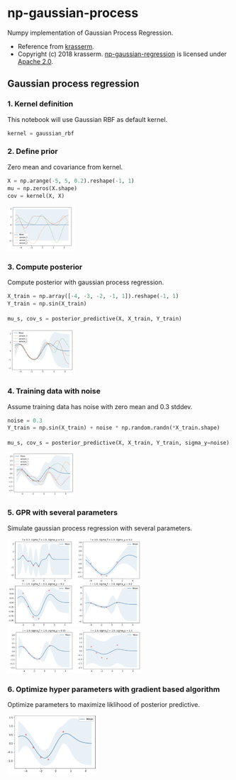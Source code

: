 # np-gaussian-process
Numpy implementation of Gaussian Process Regression.

- Reference from [krasserm](http://krasserm.github.io/2018/03/19/gaussian-processes/).
- Copyright (c) 2018 krasserm. [np-gaussian-regression](https://github.com/revsic/np-gaussian-process) is licensed under [Apache 2.0](./LICENSE).

## Gaussian process regression

### 1. Kernel definition

This notebook will use Gaussian RBF as default kernel.

```python
kernel = gaussian_rbf
```

### 2. Define prior

Zero mean and covariance from kernel.

```python
X = np.arange(-5, 5, 0.2).reshape(-1, 1)
mu = np.zeros(X.shape)
cov = kernel(X, X)
```

<img src="res/prior.png" width="30%">

### 3. Compute posterior

Compute posterior with gaussian process regression.

```python
X_train = np.array([-4, -3, -2, -1, 1]).reshape(-1, 1)
Y_train = np.sin(X_train)

mu_s, cov_s = posterior_predictive(X, X_train, Y_train)
```

<img src="res/posterior.png" width="30%">

### 4. Training data with noise

Assume training data has noise with zero mean and 0.3 stddev.

```python
noise = 0.3
Y_train = np.sin(X_train) + noise * np.random.randn(*X_train.shape)

mu_s, cov_s = posterior_predictive(X, X_train, Y_train, sigma_y=noise)
```

<img src="res/noise_posterior.png" width="30%">

### 5. GPR with several parameters

Simulate gaussian process regression with several parameters.

<img src="res/param1.png" width="60%">
<img src="res/param2.png" width="60%">

### 6. Optimize hyper parameters with gradient based algorithm

Optimize parameters to maximize liklihood of posterior predictive.

<img src="res/optimized.png" width="40%">